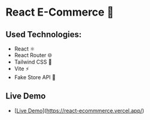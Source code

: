 # React E-Commerce 🛒

## Used Technologies:
- React ⚛️
- React Router 🌐
- Tailwind CSS 🎨
- Vite ⚡
- Fake Store API 🛒

## Live Demo
- [[Live Demo](https://react-ecommmerce.vercel.app/)](https://react-ecommmerce.vercel.app/)
